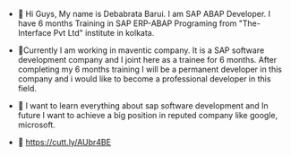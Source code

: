 - 👋 Hi Guys, My name is  Debabrata Barui. I am SAP ABAP Developer. I have 6 months Training in SAP ERP-ABAP Programing from "The-Interface Pvt Ltd" institute in kolkata.
 
- 🌱Currently I am working in maventic company. It is a SAP software development company and I joint here as a trainee for 6 months. After completing my 6 months training I will be a permanent developer in this company and i would like to become a professional developer in this field.

- 👀  I want to learn everything about sap software development and In future I want to achieve a big position in reputed company like google, microsoft.  
 
- 📄 https://cutt.ly/AUbr4BE
️ 
<!---
Debabrata-Barui/Debabrata-Barui is a ✨ special ✨ repository because its `README.md` (this file) appears on your GitHub profile.
You can click the Preview link to take a look at your changes.
--->
